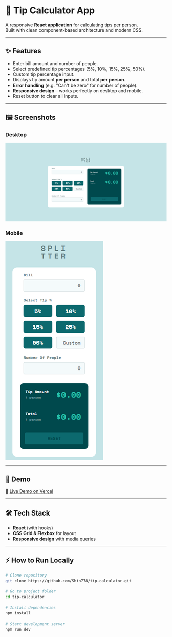 # 💸 Tip Calculator App

A responsive **React application** for calculating tips per person.  
Built with clean component-based architecture and modern CSS.

---

## ✨ Features

- Enter bill amount and number of people.
- Select predefined tip percentages (5%, 10%, 15%, 25%, 50%).
- Custom tip percentage input.
- Displays tip amount **per person** and total **per person**.
- **Error handling** (e.g. "Can't be zero" for number of people).
- **Responsive design** – works perfectly on desktop and mobile.
- Reset button to clear all inputs.

---

## 🖼️ Screenshots

### Desktop

![Desktop screenshot](./screenshots/desktop.png)

### Mobile

![Mobile screenshot](./screenshots/mobile.png)

---

## 🚀 Demo

🔗 [Live Demo on Vercel](https://tip-calculator-one-dun.vercel.app/)

---

## 🛠️ Tech Stack

- **React** (with hooks)
- **CSS Grid & Flexbox** for layout
- **Responsive design** with media queries

---

## ⚡ How to Run Locally

```bash
# Clone repository
git clone https://github.com/Shin778/tip-calculator.git

# Go to project folder
cd tip-calculator

# Install dependencies
npm install

# Start development server
npm run dev
```
